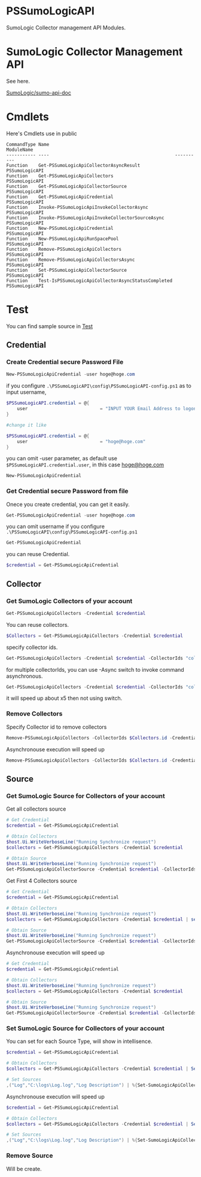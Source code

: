 PSSumoLogicAPI
==========

SumoLogic Collector management API Modules.

# SumoLogic Collector Management API

See here.

[SumoLogic/sumo-api-doc](https://github.com/SumoLogic/sumo-api-doc/wiki/collector-management-api)

# Cmdlets

Here's Cmdlets use in public

```text
CommandType Name                                               ModuleName    
----------- ----                                               ----------    
Function    Get-PSSumoLogicApiCollectorAsyncResult             PSSumoLogicAPI
Function    Get-PSSumoLogicApiCollectors                       PSSumoLogicAPI
Function    Get-PSSumoLogicApiCollectorSource                  PSSumoLogicAPI
Function    Get-PSSumoLogicApiCredential                       PSSumoLogicAPI
Function    Invoke-PSSumoLogicApiInvokeCollectorAsync          PSSumoLogicAPI
Function    Invoke-PSSumoLogicApiInvokeCollectorSourceAsync    PSSumoLogicAPI
Function    New-PSSumoLogicApiCredential                       PSSumoLogicAPI
Function    New-PSSumoLogicApiRunSpacePool                     PSSumoLogicAPI
Function    Remove-PSSumoLogicApiCollectors                    PSSumoLogicAPI
Function    Remove-PSSumoLogicApiCollectorsAsync               PSSumoLogicAPI
Function    Set-PSSumoLogicApiCollectorSource                  PSSumoLogicAPI
Function    Test-IsPSSumoLogicApiCollectorAsyncStatusCompleted PSSumoLogicAPI
```

# Test

You can find sample source in [Test](https://github.com/guitarrapc/PSSumoLogicAPI/tree/master/PSSumoLogicAPI/Test)

## Credential

### Create Credential secure Password File

```PowerShell
New-PSSumoLogicApiCredential -user hoge@hoge.com
```

if you configure ```.\PSSumoLogicAPI\config\PSSumoLogicAPI-config.ps1``` as to input username, 

```PowerShell
$PSSumoLogicAPI.credential = @{
    user                           = "INPUT YOUR Email Address to logon"
}

#change it like

$PSSumoLogicAPI.credential = @{
    user                           = "hoge@hoge.com"
}

```
you can omit -user parameter, as default use ```$PSSumoLogicAPI.credential.user```, in this case hoge@hoge.com

```PowerShell
New-PSSumoLogicApiCredential
```


### Get Credential secure Password from file

Onece you create credential, you can get it easily.

```PowerShell
Get-PSSumoLogicApiCredential -user hoge@hoge.com
```

you can omit username if you configure ```.\PSSumoLogicAPI\config\PSSumoLogicAPI-config.ps1```

```PowerShell
Get-PSSumoLogicApiCredential
```

you can reuse Credential.

```PowerShell
$credential = Get-PSSumoLogicApiCredential
```


## Collector

### Get SumoLogic Collectors of your account

```PowerShell
Get-PSSumoLogicApiCollectors -Credential $credential
```

You can reuse collectors.

```PowerShell
$Collectors = Get-PSSumoLogicApiCollectors -Credential $credential
```

specify collector ids.
```PowerShell
Get-PSSumoLogicApiCollectors -Credential $credential -CollectorIds "collectorId"
```

for multiple collectorIds, you can use -Async switch to invoke command asynchronous.

```PowerShell
Get-PSSumoLogicApiCollectors -Credential $credential -CollectorIds "collectorId" -Async
```

it will speed up about x5 then not using switch.

### Remove Collectors

Specify Collector id to remove collectors

```PowerShell
Remove-PSSumoLogicApiCollectors -CollectorIds $Collectors.id -Credential $credential
```

Asynchronouse execution will speed up
```PowerShell
Remove-PSSumoLogicApiCollectors -CollectorIds $Collectors.id -Credential $credential -Async
```

## Source

### Get SumoLogic Source for Collectors of your account

Get all collectors source
```PowerShell
# Get Credential
$credential = Get-PSSumoLogicApiCredential

# Obtain Collectors
$host.Ui.WriteVerboseLine("Running Synchronize request")
$collectors = Get-PSSumoLogicApiCollectors -Credential $credential

# Obtain Source
$host.Ui.WriteVerboseLine("Running Synchronize request")
Get-PSSumoLogicApiCollectorSource -Credential $credential -CollectorIds $collectors.id
```

Get First 4 Collectors source

```PowerShell
# Get Credential
$credential = Get-PSSumoLogicApiCredential

# Obtain Collectors
$host.Ui.WriteVerboseLine("Running Synchronize request")
$collectors = Get-PSSumoLogicApiCollectors -Credential $credential | select -First 4

# Obtain Source
$host.Ui.WriteVerboseLine("Running Synchronize request")
Get-PSSumoLogicApiCollectorSource -Credential $credential -CollectorIds $collectors.id
```

Asynchronouse execution will speed up

```PowerShell
# Get Credential
$credential = Get-PSSumoLogicApiCredential

# Obtain Collectors
$host.Ui.WriteVerboseLine("Running Synchronize request")
$collectors = Get-PSSumoLogicApiCollectors -Credential $credential

# Obtain Source
$host.Ui.WriteVerboseLine("Running Synchronize request")
Get-PSSumoLogicApiCollectorSource -Credential $credential -CollectorIds $collectors.id -Async
```

### Set SumoLogic Source for Collectors of your account

You can set for each Source Type, will show in intellisence.
```PowerShell
$credential = Get-PSSumoLogicApiCredential

# Obtain Collectors
$collectors = Get-PSSumoLogicApiCollectors -Credential $credential | Select -First 2

# Set Sources
,("Log","C:\logs\Log.log","Log Description") | %{Set-SumoLogicApiCollectorSource -CollectorIds $Collectors.Id -pathExpression $_[1] -name $_[0] -sourceType LocalFile -category $_[0] -description $_[2] -Credential $credential}
```

Asynchronouse execution will speed up

```PowerShell
$credential = Get-PSSumoLogicApiCredential

# Obtain Collectors
$collectors = Get-PSSumoLogicApiCollectors -Credential $credential | Select -First 2

# Set Sources
,("Log","C:\logs\Log.log","Log Description") | %{Set-SumoLogicApiCollectorSource -CollectorIds $Collectors.Id -pathExpression $_[1] -name $_[0] -sourceType LocalFile -category $_[0] -description $_[2] -Credential $credential -Async}
```

### Remove Source

Will be create.
